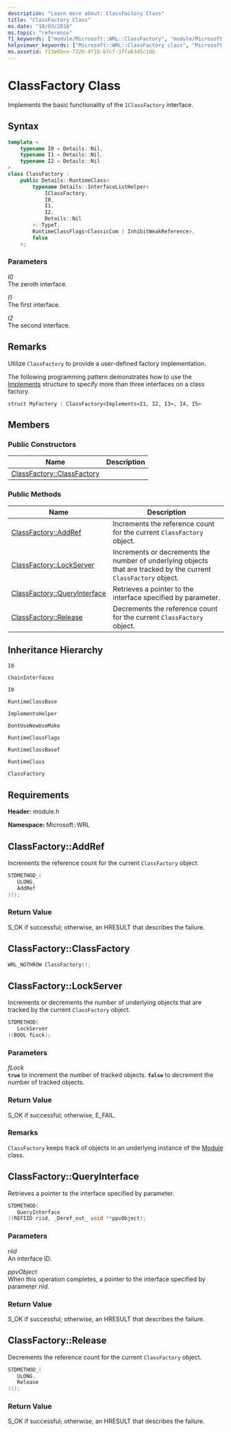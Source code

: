 ```yaml
---
description: "Learn more about: ClassFactory Class"
title: "ClassFactory Class"
ms.date: "10/03/2018"
ms.topic: "reference"
f1_keywords: ["module/Microsoft::WRL::ClassFactory", "module/Microsoft::WRL::ClassFactory::AddRef", "module/Microsoft::WRL::ClassFactory::ClassFactory", "module/Microsoft::WRL::ClassFactory::LockServer", "module/Microsoft::WRL::ClassFactory::QueryInterface", "module/Microsoft::WRL::ClassFactory::Release"]
helpviewer_keywords: ["Microsoft::WRL::ClassFactory class", "Microsoft::WRL::ClassFactory::AddRef method", "Microsoft::WRL::ClassFactory::ClassFactory, constructor", "Microsoft::WRL::ClassFactory::LockServer method", "Microsoft::WRL::ClassFactory::QueryInterface method", "Microsoft::WRL::ClassFactory::Release method"]
ms.assetid: f13e6bce-722b-4f18-b7cf-3ffa6345c1db
---
```

# ClassFactory Class

Implements the basic functionality of the `IClassFactory` interface.

## Syntax

```cpp
template <
    typename I0 = Details::Nil,
    typename I1 = Details::Nil,
    typename I2 = Details::Nil
>
class ClassFactory :
    public Details::RuntimeClass<
        typename Details::InterfaceListHelper<
            IClassFactory,
            I0,
            I1,
            I2,
            Details::Nil
        >::TypeT,
        RuntimeClassFlags<ClassicCom | InhibitWeakReference>,
        false
    >;
```

### Parameters

*I0*<br/>
The zeroth interface.

*I1*<br/>
The first interface.

*I2*<br/>
The second interface.

## Remarks

Utilize `ClassFactory` to provide a user-defined factory implementation.

The following programming pattern demonstrates how to use the [Implements](implements-structure.md) structure to specify more than three interfaces on a class factory.

`struct MyFactory : ClassFactory<Implements<I1, I2, I3>, I4, I5>`

## Members

### Public Constructors

Name                                        | Description
------------------------------------------- | -----------
[ClassFactory::ClassFactory](#classfactory) |

### Public Methods

Name                                            | Description
----------------------------------------------- | ----------------------------------------------------------------------------------------------------------------
[ClassFactory::AddRef](#addref)                 | Increments the reference count for the current `ClassFactory` object.
[ClassFactory::LockServer](#lockserver)         | Increments or decrements the number of underlying objects that are tracked by the current `ClassFactory` object.
[ClassFactory::QueryInterface](#queryinterface) | Retrieves a pointer to the interface specified by parameter.
[ClassFactory::Release](#release)               | Decrements the reference count for the current `ClassFactory` object.

## Inheritance Hierarchy

`I0`

`ChainInterfaces`

`I0`

`RuntimeClassBase`

`ImplementsHelper`

`DontUseNewUseMake`

`RuntimeClassFlags`

`RuntimeClassBaseT`

`RuntimeClass`

`ClassFactory`

## Requirements

**Header:** module.h

**Namespace:** Microsoft::WRL

## <a name="addref"></a> ClassFactory::AddRef

Increments the reference count for the current `ClassFactory` object.

```cpp
STDMETHOD_(
   ULONG,
   AddRef
)();
```

### Return Value

S_OK if successful; otherwise, an HRESULT that describes the failure.

## <a name="classfactory"></a> ClassFactory::ClassFactory

```cpp
WRL_NOTHROW ClassFactory();
```

## <a name="lockserver"></a> ClassFactory::LockServer

Increments or decrements the number of underlying objects that are tracked by the current `ClassFactory` object.

```cpp
STDMETHOD(
   LockServer
)(BOOL fLock);
```

### Parameters

*fLock*<br/>
**`true`** to increment the number of tracked objects. **`false`** to decrement the number of tracked objects.

### Return Value

S_OK if successful; otherwise, E_FAIL.

### Remarks

`ClassFactory` keeps track of objects in an underlying instance of the [Module](module-class.md) class.

## <a name="queryinterface"></a> ClassFactory::QueryInterface

Retrieves a pointer to the interface specified by parameter.

```cpp
STDMETHOD(
   QueryInterface
)(REFIID riid, _Deref_out_ void **ppvObject);
```

### Parameters

*riid*<br/>
An interface ID.

*ppvObject*<br/>
When this operation completes, a pointer to the interface specified by parameter *riid*.

### Return Value

S_OK if successful; otherwise, an HRESULT that describes the failure.

## <a name="release"></a> ClassFactory::Release

Decrements the reference count for the current `ClassFactory` object.

```cpp
STDMETHOD_(
   ULONG,
   Release
)();
```

### Return Value

S_OK if successful; otherwise, an HRESULT that describes the failure.
